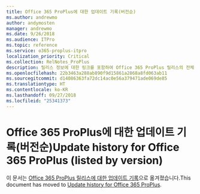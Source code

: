 ```yaml
---
title: Office 365 ProPlus에 대한 업데이트 기록(버전순)
ms.author: andrewmo
author: andymosten
manager: andrewmo
ms.date: 9/26/2018
ms.audience: ITPro
ms.topic: reference
ms.service: o365-proplus-itpro
localization_priority: Critical
ms.collection: RelNotes_ProPlus
description: 릴리스 정보에 대한 링크를 포함하여 Office 365 ProPlus 릴리스의 전체 목록을 버전별로 구성해서 IT 전문가에게 제공합니다
ms.openlocfilehash: 22b3463a288ab890f9d15861a2868a8fd063ab11
ms.sourcegitcommit: d14086363fa72dc14ac0e56a379471ade069de85
ms.translationtype: HT
ms.contentlocale: ko-KR
ms.lasthandoff: 09/27/2018
ms.locfileid: "25341373"
---
```

# <a name="update-history-for-office-365-proplus-listed-by-version"></a><span data-ttu-id="ad244-103">Office 365 ProPlus에 대한 업데이트 기록(버전순)</span><span class="sxs-lookup"><span data-stu-id="ad244-103">Update history for Office 365 ProPlus (listed by version)</span></span>
 
<span data-ttu-id="ad244-104">이 문서는 [Office 365 ProPlus 릴리스에 대한 업데이트 기록](https://docs.microsoft.com/en-us/officeupdates/update-history-office365-proplus-by-date)으로 옮겨졌습니다.</span><span class="sxs-lookup"><span data-stu-id="ad244-104">This document has moved to [Update history for Office 365 ProPlus](https://docs.microsoft.com/en-us/officeupdates/update-history-office365-proplus-by-date).</span></span>